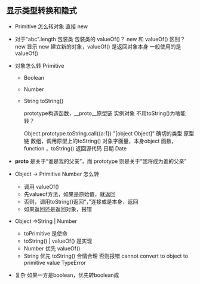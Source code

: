 ## 显示类型转换和隐式

- Primitive 怎么转对象
  直接 new

- 对于"abc".length 包装类
  包装类的 valueOf()？
  new 和 valueOf() 区别？
  new 显示
  new 建立新的对象，valueOf() 是返回对象本身 一般使用的是 valueOf()

  
- 对象怎么转 Primitive

  - Boolean 
  - Number
  - String
    toString()
    
    prototype构造函数，__proto__原型链 实例对象 
    不用toString()为啥能转？
    
    Object.prototype.toString.call({a:1}) "[object Object]" 确切的类型 原型链
    数组，调用原型上的toString()
    对象字面量，本身object
    函数，function ，toString() 返回源代码
    日期 Date

   
- __proto__ 是关于“谁是我的父亲”，而 prototype 则是关于“我将成为谁的父亲”


- Object -> Primitive Number 怎么转
  - 调用 valueOf()
  - 先valueof方法，如果是原始值，就返回 
  - 否则，调用toString()返回“，”连接或是本身，返回
  - 如果返回还是返回对象，报错


- Object =>String | Number
  - toPrimitive 是使命
  - toString() | valueOf() 是实现
  - Number 优先 valueOf()
  - String 优先 toString() 
    合情合理
    否则报错 cannot convert to object to primitive value TypeError

- 复杂
  如果一方是boolean，优先转boolean成